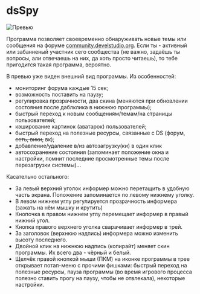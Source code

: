 # dsSpy
![Превью](http://img-fotki.yandex.ru/get/6416/66552635.0/0_a9900_b45eec52_orig.png)

Программа позволяет своевременно обнаруживать новые темы или сообщения на форуме [community.develstudio.org](http://community.develstudio.org). Если ты - активный или забанненый участник сего сообщества (не важно, задаёшь ты вопросы, али отвечаешь на них, да хоть просто читаешь), то тебе пригодится такая программа, вероятно.

В превью уже виден внешний вид программы. Из особенностей:
* мониторинг форума каждые 15 сек;
* возможность поставить на паузу;
* регулировка прозрачности, два скина (меняются при обновлении состояния после даблклика в нижнюю программы);
* быстрый переход к новым сообщениям/темам/на страницы пользователей;
* кэширование картинок (аватарок) пользователей;
* быстрый переход на полезные ресурсы, связанные с DS (форум, ~~сеть, вики,~~ вк);
* добавление/удаление в/из автозагрузку(ки) в один клик
* автосохранение состояния (запоминает положение окна и настройки, помнит последние просмотренные темы после перезагрузки системы)...

Касательно остального:
* За левый верхний уголок информер можно перетащить в удобную часть экрана. Положение запоминается по левому нижнему уголку.
* В левом нижнем углу регулируется прозрачность информера (зажать на нём мышку и крутить)
* Кнопочка в правом нижнем углу перемещает информер в правый нижний угол.
* Кнопка правого верхнего уголка сварачивает информер в трей.
* За заголовок (верхнюю надпись) информера можно изменить высоту последнего.
* Двойной клик на нижнюю надпись (копирайт) меняет скин программы. Их всего два - чёрный и белый.
* Щелчёк правой кнопкой мыши (ПКМ) на иконке программы в трее открывает потап-меню с прочими фишками: быстрый переход на полезные ресурсы, пауза программы (во время игрового процесса полезно ставить прогу на паузу, чтобы не отвлекала), некоторые настройки.
